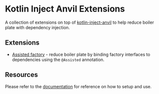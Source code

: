 # Kotlin Inject Anvil Extensions

A collection of extensions on top of [kotlin-inject-anvil](https://github.com/amzn/kotlin-inject-anvil) to help reduce boiler plate with dependency injection. 

## Extensions

* [Assisted factory](https://plusmobileapps.com/kotlin-inject-anvil-extensions/assisted-factory/) - reduce boiler plate by binding factory interfaces to dependencies using the `@Assisted` annotation.


## Resources

Please refer to the [documentation](https://plusmobileapps.com/kotlin-inject-anvil-extensions/) for reference on how to setup and use.